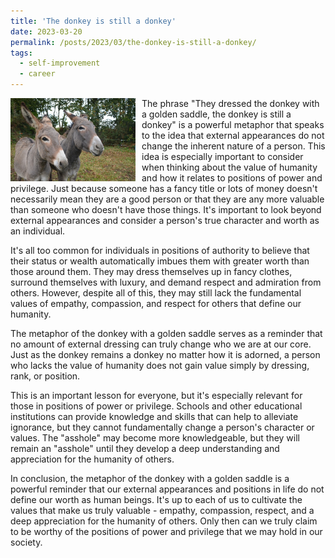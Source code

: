 ```yaml
---
title: 'The donkey is still a donkey'
date: 2023-03-20
permalink: /posts/2023/03/the-donkey-is-still-a-donkey/
tags:
  - self-improvement
  - career
---
```


<img width="200" alt="donkey" src="/images/posts/the-donkey-is-still-a-donkey.jpg" style="float: left; margin-right: 10px;" />  The phrase "They dressed the donkey with a golden saddle, the donkey is still a donkey" is a powerful metaphor that speaks to the idea that external appearances do not change the inherent nature of a person. This idea is especially important to consider when thinking about the value of humanity and how it relates to positions of power and privilege. Just because someone has a fancy title or lots of money doesn't necessarily mean they are a good person or that they are any more valuable than someone who doesn't have those things. It's important to look beyond external appearances and consider a person's true character and worth as an individual.

It's all too common for individuals in positions of authority to believe that their status or wealth automatically imbues them with greater worth than those around them. They may dress themselves up in fancy clothes, surround themselves with luxury, and demand respect and admiration from others. However, despite all of this, they may still lack the fundamental values of empathy, compassion, and respect for others that define our humanity.

The metaphor of the donkey with a golden saddle serves as a reminder that no amount of external dressing can truly change who we are at our core. Just as the donkey remains a donkey no matter how it is adorned, a person who lacks the value of humanity does not gain value simply by dressing, rank, or position.

This is an important lesson for everyone, but it's especially relevant for those in positions of power or privilege. Schools and other educational institutions can provide knowledge and skills that can help to alleviate ignorance, but they cannot fundamentally change a person's character or values. The "asshole" may become more knowledgeable, but they will remain an "asshole" until they develop a deep understanding and appreciation for the humanity of others.

In conclusion, the metaphor of the donkey with a golden saddle is a powerful reminder that our external appearances and positions in life do not define our worth as human beings. It's up to each of us to cultivate the values that make us truly valuable - empathy, compassion, respect, and a deep appreciation for the humanity of others. Only then can we truly claim to be worthy of the positions of power and privilege that we may hold in our society.

